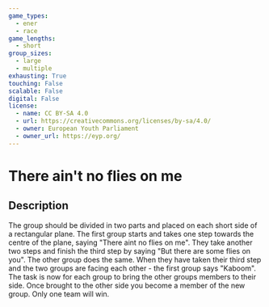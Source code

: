 ```yaml
---
game_types:
  - ener
  - race
game_lengths:
  - short
group_sizes:
  - large
  - multiple
exhausting: True
touching: False
scalable: False
digital: False
license:
  - name: CC BY-SA 4.0
  - url: https://creativecommons.org/licenses/by-sa/4.0/
  - owner: European Youth Parliament
  - owner_url: https://eyp.org/
---
```

# There ain't no flies on me

## Description
The group should be divided in two parts and placed on each short side of a rectangular plane. The first group starts and takes one step towards the centre of the plane, saying "There aint no flies on me". They take another two steps and finish the third step by saying "But there are some flies on you". The other group does the same. When they have taken their third step and the two groups are facing each other - the first group says "Kaboom". The task is now for each group to bring the other groups members to their side. Once brought to the other side you become a member of the new group. Only one team will win.
